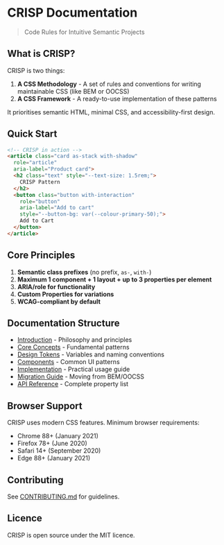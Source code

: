 # CRISP Documentation

> Code Rules for Intuitive Semantic Projects

## What is CRISP?

CRISP is two things:

1. **A CSS Methodology** - A set of rules and conventions for writing maintainable CSS (like BEM or OOCSS)
2. **A CSS Framework** - A ready-to-use implementation of these patterns

It prioritises semantic HTML, minimal CSS, and accessibility-first design.

## Quick Start

```html
<!-- CRISP in action -->
<article class="card as-stack with-shadow" 
  role="article"
  aria-label="Product card">
  <h2 class="text" style="--text-size: 1.5rem;">
    CRISP Pattern
  </h2>
  <button class="button with-interaction" 
    role="button"
    aria-label="Add to cart"
    style="--button-bg: var(--colour-primary-50);">
    Add to Cart
  </button>
</article>
```

## Core Principles

1. **Semantic class prefixes** (no prefix, `as-`, `with-`)
2. **Maximum 1 component + 1 layout + up to 3 properties per element**
3. **ARIA/role for functionality**
4. **Custom Properties for variations**
5. **WCAG-compliant by default**

## Documentation Structure

- [Introduction](./01-introduction.md) - Philosophy and principles
- [Core Concepts](./02-core-concepts.md) - Fundamental patterns
- [Design Tokens](./03-design-tokens.md) - Variables and naming conventions
- [Components](./04-components.md) - Common UI patterns
- [Implementation](./05-implementation.md) - Practical usage guide
- [Migration Guide](./06-migration.md) - Moving from BEM/OOCSS
- [API Reference](./07-api-reference.md) - Complete property list

## Browser Support

CRISP uses modern CSS features. Minimum browser requirements:
- Chrome 88+ (January 2021)
- Firefox 78+ (June 2020)
- Safari 14+ (September 2020)
- Edge 88+ (January 2021)

## Contributing

See [CONTRIBUTING.md](./CONTRIBUTING.md) for guidelines.

## Licence

CRISP is open source under the MIT licence.